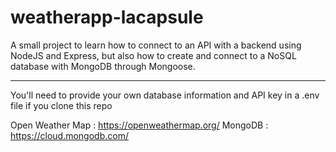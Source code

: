 # weatherapp-lacapsule
A small project to learn how to connect to an API with a backend using NodeJS and Express,
but also how to create and connect to a NoSQL database with MongoDB through Mongoose.

---

You'll need to provide your own database information and API key in a .env file if you clone this repo

Open Weather Map : https://openweathermap.org/
MongoDB : https://cloud.mongodb.com/
